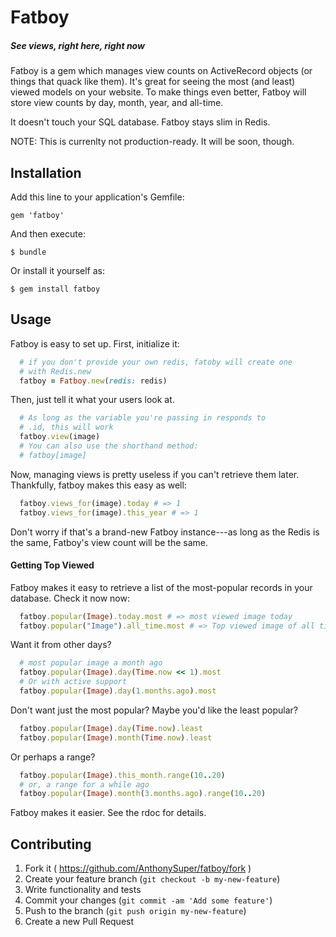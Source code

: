 # Fatboy
##### See views, right here, right now
Fatboy is a gem which manages view counts on ActiveRecord objects (or things that quack like them).
It's great for seeing the most (and least) viewed models on your website.
To make things even better, Fatboy will store view counts by day, month, year,
and all-time.

It doesn't touch your SQL database. 
Fatboy stays slim in Redis.

NOTE: This is currenlty not production-ready. 
It will be soon, though.
## Installation

Add this line to your application's Gemfile:

    gem 'fatboy'

And then execute:

    $ bundle

Or install it yourself as:

    $ gem install fatboy

## Usage

Fatboy is easy to set up. First, initialize it:

```ruby
  # if you don't provide your own redis, fatoby will create one 
  # with Redis.new
  fatboy = Fatboy.new(redis: redis)
```

Then, just tell it what your users look at.

```ruby
  # As long as the variable you're passing in responds to
  # .id, this will work
  fatboy.view(image)
  # You can also use the shorthand method:
  # fatboy[image]
```

Now, managing views is pretty useless if you can't retrieve them later.
Thankfully, fatboy makes this easy as well:

```ruby
  fatboy.views_for(image).today # => 1
  fatboy.views_for(image).this_year # => 1
```

Don't worry if that's a brand-new Fatboy instance---as long as the Redis is the same, Fatboy's view count will be the same.

#### Getting Top Viewed

Fatboy makes it easy to retrieve a list of the most-popular records in your database.
Check it now now:
```ruby
  fatboy.popular(Image).today.most # => most viewed image today
  fatboy.popular("Image").all_time.most # => Top viewed image of all time
```

Want it from other days?

```ruby
  # most popular image a month ago
  fatboy.popular(Image).day(Time.now << 1).most
  # Or with active support
  fatboy.popular(Image).day(1.months.ago).most
```
Don't want just the most popular?
Maybe you'd like the least popular?

```ruby
  fatboy.popular(Image).day(Time.now).least
  fatboy.popular(Image).month(Time.now).least
```

Or perhaps a range?

```ruby
  fatboy.popular(Image).this_month.range(10..20)
  # or, a range for a while ago
  fatboy.popular(Image).month(3.months.ago).range(10..20)
```

Fatboy makes it easier. See the rdoc for details. 
## Contributing

1. Fork it ( https://github.com/AnthonySuper/fatboy/fork )
2. Create your feature branch (`git checkout -b my-new-feature`)
3. Write functionality and tests
4. Commit your changes (`git commit -am 'Add some feature'`)
5. Push to the branch (`git push origin my-new-feature`)
6. Create a new Pull Request
